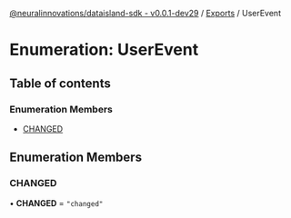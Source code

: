 [@neuralinnovations/dataisland-sdk - v0.0.1-dev29](../../README.md) / [Exports](../modules.md) / UserEvent

# Enumeration: UserEvent

## Table of contents

### Enumeration Members

- [CHANGED](UserEvent.md#changed)

## Enumeration Members

### CHANGED

• **CHANGED** = ``"changed"``
